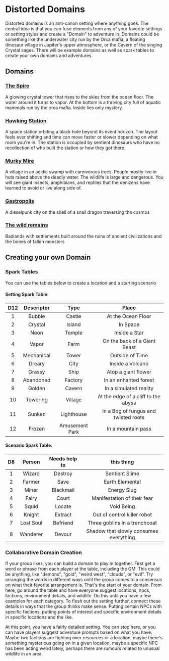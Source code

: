 # Distorted Domains

Distorted domains is an anti-canon setting where anything goes. The central idea is that you can fuse elements from any of your favorite settings or setting styles and create a "Domain" to adventure in.
Domains could be something like the underwater city run by the Orca mafia, a floating dinosaur village in Jupiter's upper atmosphere, or the Cavern of the singing Crystal sages. 
There will be example domains as well as spark tables to create your own domains and adventures.



## Domains

### [The Spire](https://pennylescroche.github.io/Distorted-Domains/setting/the-spire)

A glowing crystal tower that rises to the skies from the ocean floor. The water around it turns to vapor. At the bottom is a thriving city full of aquatic mammals run by the orca mafia. Inside lies only mystery.


### [Hawking Station](https://pennylescroche.github.io/Distorted-Domains/setting/hawking-station)

A space station orbiting a black hole beyond its event horizon. The layout feels ever shifting and time can move faster or slower depending on what room you're in. The station is occupied by sentient dinosaurs who have no recollection of who built the station or how they got there.

### [Murky Mire](https://pennylescroche.github.io/Distorted-Domains/setting/murky-mire)

A village in an acidic swamp with carnivorous trees. People mostly live in huts raised above the deadly water. The wildlife is large and dangerous. You will see giant insects, amphibians, and reptiles that the denizens have learned to avoid or live along side of.

### [Gastropolis](https://pennylescroche.github.io/Distorted-Domains/setting/gastropolis)

A dieselpunk city on the shell of a snail dragon traversing the cosmos

### [The wild remains](https://pennylescroche.github.io/Distorted-Domains/setting/wild-remains)

Badlands with settlements built around the ruins of ancient civilizations and the bones of fallen monsters

## Creating your own Domain

### Spark Tables

You can use the tables below to create a location and a starting scenario

#### Setting Spark Table:

D12 | Descriptor | Type    | Place  |
:-: | :-:        | :-:     | :-:
1   | Bubble     | Castle  | At the Ocean Floor
2   | Crystal    | Island  | In Space
3   | Neon       | Temple  | Inside a Star
4   | Vapor      | Farm    | On the back of a Giant Beast
5   | Mechanical | Tower   | Outside of Time
6   | Dreary     | City    | Inside a Volcano
7   | Grassy     | Ship    | Atop a giant flower
8   | Abandoned  | Factory | In an enhanted forest
9   | Golden     | Cavern  | In a simulated reality
10  | Towering   | Village | At the edge of a cliff to the abyss
11  | Sunken     | Lighthouse | In a Bog of fungus and twisted roots
12  | Frozen     | Amusement Park | In a mountain pass

#### Scenario Spark Table:

D8  | Person | Needs help to | this thing
:-: | :----: | :-----------: | :-----------:
1   | Wizard | Destroy       | Sentient Slime
2   | Farmer | Save          | Earth Elemental
3   | Miner  | Blackmail     | Energy Slug
4   | Fairy  | Court         | Manifestation of their fear
5   | Squid  | Locate        | Void Being
6   | Knight  | Extract      | Out of control killer robot
7   | Lost Soul | Befriend   | Three goblins in a trenchcoat
8   | Wanderer  | Devour     | Shadow that slowly consumes everything

### Collaborative Domain Creation

If your group likes, you can build a domain to play in together. First get a word or phrase from each player at the table, including the GM. This could be anything, like "demons", "gold", "weird west", "clouds", or "evil". Try arranging the words in different ways until the group comes to a consensus on what their favorite arrangement is. That's the start of your domain. From here, go around the table and have everyone suggest locations, npcs, factions, environment details, and wildlife. Do this until you have a few examples for each category. To flesh out the setting further, connect these details in ways that the group thinks make sense. Putting certain NPCs with specific factions, putting points of interest and specific environment details in specific locations and the like.

At this point, you have a fairly detailed setting. You can stop here, or you can have players suggest adventure prompts based on what you have. Maybe two factions are fighting over resources or a location, maybe there's something mysterious going on in a given location, maybe a specific NPC has been acting weird lately, perhaps there are rumours related to unusual wildlife in an area.